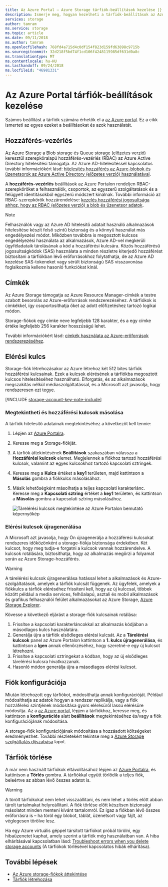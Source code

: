 ```yaml
---
title: Az Azure Portal – Azure Storage tárfiók-beállítások kezelése |} A Microsoft Docs
description: Ismerje meg, hogyan kezelheti a tárfiók-beállítások az Azure Portalon, beleértve a hozzáférés-vezérlési beállítások újragenerálása a fiók hozzáférési kulcsait, a hozzáférési szint módosítása, vagy használja a fiók replikációs típusának konfigurálása. Is megtudhatja, hogyan törölni egy tárfiókot a portálon.
services: storage
author: tamram
ms.service: storage
ms.topic: article
ms.date: 09/11/2018
ms.author: tamram
ms.openlocfilehash: 768fd4a715d4c0df154f823d159fd63898c9715b
ms.sourcegitcommit: 32d218f5bd74f1cd106f4248115985df631d0a8c
ms.translationtype: MT
ms.contentlocale: hu-HU
ms.lasthandoff: 09/24/2018
ms.locfileid: "46981331"
---
```

# <a name="manage-storage-account-settings-in-the-azure-portal"></a>Az Azure Portal tárfiók-beállítások kezelése

Számos beállítást a tárfiók számára érhetők el a [az Azure portal](https://portal.azure.com). Ez a cikk ismerteti az egyes ezeket a beállításokat és azok használatát.

## <a name="access-control"></a>Hozzáférés-vezérlés

Az Azure Storage a Blob storage és Queue storage (előzetes verzió) keresztül szerepköralapú hozzáférés-vezérlés (RBAC) az Azure Active Directory hitelesítési támogatja. Az Azure AD-hitelesítéssel kapcsolatos további információkért lásd: [hitelesítés hozzáférés az Azure-blobok és üzenetsorok az Azure Active Directory (előzetes verzió) használatával](storage-auth-aad.md).

A **hozzáférés-vezérlés** beállítások az Azure Portalon rendeljen RBAC-szerepköröket a felhasználók, csoportok, az egyszerű szolgáltatások és a felügyelt identitásokból egyszerű módszert kínálnak. További információ az RBAC-szerepkörök hozzárendelése: [kezelés hozzáférési jogosultsága ahhoz, hogy az RBAC (előzetes verzió) a blob és üzenetsor adatok](storage-auth-aad-rbac.md).

> [!NOTE]
> Felhasználók vagy az Azure AD hitelesítő adatait használó alkalmazások hitelesítése készít felső szintű biztonság és a könnyű használat más engedélyezési módot. Miközben továbbra is megosztott kulcsos engedélyezési használata az alkalmazások, Azure AD-vel megkerüli ügyféladataik tárolásának a kód a hozzáférési kulcsára. Közös hozzáférésű jogosultságkódok (SAS) használata a minden részletre kiterjedő hozzáférést biztosítani a tárfiókban lévő erőforrásokhoz folytathatja, de az Azure AD kezelése SAS-tokeneket vagy sérült biztonságú SAS visszavonása foglalkoznia kellene hasonló funkciókat kínál. 

## <a name="tags"></a>Címkék

Az Azure Storage támogatja az Azure Resource Manager-címkék a testre szabott besorolás az Azure-erőforrások rendszerezéséhez. A tárfiókok is címkékkel, így csoportosíthatja őket az adott előfizetéshez tartozó logikai módon. 

Storage-fiókok egy címke neve legfeljebb 128 karakter, és a egy címke értéke legfeljebb 256 karakter hosszúságú lehet.

További információkért lásd: [címkék használata az Azure-erőforrások rendszerezéséhez](../../azure-resource-manager/resource-group-using-tags.md).

## <a name="access-keys"></a>Elérési kulcs

Storage-fiók létrehozásakor az Azure létrehoz két 512 bites tárfiók hozzáférési kulcsainak. Ezek a kulcsok elérésének a tárfiókba megosztott kulcsos hitelesítéséhez használható. Elforgatás, és az alkalmazások megszakítás nélkül médiaszolgáltatással, és a Microsoft azt javasolja, hogy rendszeresen ezt tegye.

[!INCLUDE [storage-account-key-note-include](../../../includes/storage-account-key-note-include.md)]

### <a name="view-and-copy-access-keys"></a>Megtekintheti és hozzáférési kulcsok másolása

A tárfiók hitelesítő adatainak megtekintéséhez a következőt kell tennie:

1. Lépjen az [Azure Portalra](https://portal.azure.com).
2. Keresse meg a Storage-fiókját.
3. A tárfiók áttekintésének **Beállítások** szakaszában válassza a **Hozzáférési kulcsok** elemet. Megjelennek a fiókhoz tartozó hozzáférési kulcsok, valamint az egyes kulcsokhoz tartozó kapcsolati sztringek.
4. Keresse meg a **Kulcs** értéket a **key1** területen, majd kattintson a **Másolás** gombra a fiókkulcs másolásához.
5. Másik lehetőségként másolhatja a teljes kapcsolati karakterlánc. Keresse meg a **Kapcsolati sztring** értéket a **key1** területen, és kattintson a **Másolás** gombra a kapcsolati sztring másolásához.

    ![Tárelérési kulcsok megtekintése az Azure Portalon bemutató képernyőkép](media/storage-manage-account/portal-connection-string.png)

### <a name="regenerate-access-keys"></a>Elérési kulcsok újragenerálása

A Microsoft azt javasolja, hogy Ön újragenerálja a hozzáférési kulcsokat rendszeres időközönként a storage-fiókja biztonsága érdekében. Két kulcsot, hogy meg tudja-e forgatni a kulcsok vannak hozzárendelve. A kulcsok rotálására, biztosíthatja, hogy az alkalmazás megőrzi a folyamat során az Azure Storage-hozzáférés. 

> [!WARNING]
> A tárelérési kulcsok újragenerálása hatással lehet a alkalmazások és Azure-szolgáltatások, amelyek a tárfiók kulcsát függenek. Az ügyfelek, amelyek a fiókkulcs a tárfiók eléréséhez frissíteni kell, hogy az új kulccsal, többek között például a media services, felhőalapú, asztali és mobil alkalmazások és grafikus felhasználói felület alkalmazásokat az Azure Storage, [Azure Storage Explorer](https://azure.microsoft.com/features/storage-explorer/). 

Kövesse a következő eljárást a storage-fiók kulcsainak rotálása:

1. Frissítse a kapcsolati karakterláncokkal az alkalmazás kódjában a másodlagos kulcs használatára.
2. Generálja újra a tárfiók elsődleges elérési kulcsát. Az a **Tárelérési kulcsok** panel az Azure Portalon kattintson a **1. kulcs újragenerálása**, és kattintson a **Igen** annak ellenőrzéséhez, hogy szeretné-e egy új kulcsot létrehozni.
3. Frissítse a kapcsolati sztringekat a kódban, hogy az új elsődleges tárelérési kulcsra hivatkozzanak.
4. Hasonló módon generálja újra a másodlagos elérési kulcsot.

## <a name="account-configuration"></a>Fiók konfigurációja

Miután létrehozott egy tárfiókot, módosíthatja annak konfigurációját. Például módosíthatja az adatok hogyan a rendszer replikálja, vagy a fiók hozzáférési szintjének módosítása gyors elérésűről lassú elérésűre módosítja. Az a [az Azure portal](https://portal.azure.com), lépjen a tárfiókhoz, keresse meg, és kattintson a **konfigurációs** alatt **beállítások** megtekintéséhez és/vagy a fiók konfigurációjának módosítása.

A storage-fiók konfigurációjának módosítása a hozzáadott költségeket eredményezhet. További részletekért tekintse meg a [Azure Storage szolgáltatás díjszabása](https://azure.microsoft.com/pricing/details/storage/) lapot.

## <a name="delete-a-storage-account"></a>Tárfiók törlése
A már nem használt tárfiókok eltávolításához lépjen az [Azure Portalra](https://portal.azure.com), és kattintson a **Törlés** gombra. A tárfiókkal együtt törlődik a teljes fiók, beleértve az abban lévő összes adatot is.

> [!WARNING]
> A törölt tárfiókokat nem lehet visszaállítani, és nem lehet a törlés előtt abban tárolt tartalmakat helyreállítani. A fiók törlése előtt készítsen biztonsági másolatot minden menteni kívánt tartalomról. Ez igaz a fiókban lévő összes erőforrásra is – ha töröl egy blobot, táblát, üzenetsort vagy fájlt, az véglegesen törölve lesz.
> 

Ha egy Azure virtuális géppel társított tárfiókot próbál törölni, egy hibaüzenetet kaphat, amely szerint a tárfiók még használatban van. A hiba elhárításával kapcsolatban lásd: [Troubleshoot errors when you delete storage accounts](../common/storage-resource-manager-cannot-delete-storage-account-container-vhd.md) (A tárfiókok törlésével kapcsolatos hibák elhárítása).

## <a name="next-steps"></a>További lépések

- [Az Azure storage-fiókok áttekintése](storage-account-overview.md)
- [Tárfiók létrehozása](storage-quickstart-create-account.md)
